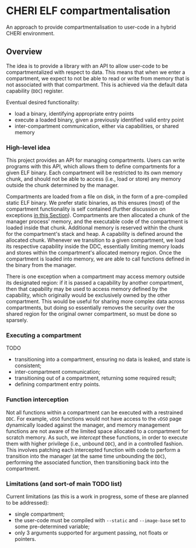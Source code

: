 # CHERI ELF compartmentalisation

An approach to provide compartmentalisation to user-code in a hybrid CHERI
environment.

## Overview

The idea is to provide a library with an API to allow user-code to be
compartmentalized with respect to data. This means that when we enter a
compartment, we expect to not be able to read or write from memory that is not
associated with that compartment. This is achieved via the default data
capability (`DDC`) register.

Eventual desired functionality:
* load a binary, identifying appropriate entry points
* execute a loaded binary, given a previously identified valid entry point
* inter-compartment communication, either via capabilities, or shared memory

### High-level idea

This project provides an API for managing compartments. Users can write
programs with this API, which allows them to define compartments for a given
ELF binary. Each compartment will be restricted to its own memory chunk, and
should not be able to access (i.e., load or store) any memory outside the chunk
determined by the manager.

Compartments are loaded from a file on disk, in the form of a pre-compiled
static ELF binary. We prefer static binaries, as this ensures (most) of the
compartment functionality is self contained (further discussion on exceptions
[in this Section](#function-interception)). Compartments are then allocated a
chunk of the manager process' memory, and the executable code of the
compartment is loaded inside that chunk. Additional memory is reserved within
the chunk for the compartment's stack and heap. A capability is defined around
the allocated chunk. Whenever we transition to a given compartment, we load its
respective capability inside the DDC, essentially limiting memory loads and
stores within the compartment's allocated memory region. Once the compartment
is loaded into memory, we are able to call functions defined in the binary from
the manager.

There is one exception when a compartment may access memory outside its
designated region: if it is passed a capability by another compartment, then
that capability may be used to access memory defined by the capability, which
originally would be exclusively owned by the other compartment. This would be
useful for sharing more complex data across compartments, but doing so
essentially removes the security over the shared region for the original owner
compartment, so must be done so sparsely.

### Executing a compartment

TODO
* transitioning into a compartment, ensuring no data is leaked, and state is
  consistent;
* inter-compartment communication;
* transitioning out of a compartment, returning some required result;
* defining compartment entry points.

### Function interception

Not all functions within a compartment can be executed with a restrained `DDC`.
For example, `vDSO` functions would not have access to the `vDSO` page
dynamically loaded against the manager, and memory management functions are not
aware of the limited space allocated to a compartment for scratch memory. As
such, we *intercept* these functions, in order to execute them with higher
privilege (i.e., unbound `DDC`), and in a controlled fashion. This involves
patching each intercepted function with code to perform a transition into the
manager (at the same time unbounding the `DDC`), performing the associated
function, then transitioning back into the compartment.

### Limitations (and sort-of main TODO list)

Current limitations (as this is a work in progress, some of these are planned
to be addressed):
* single compartment;
* the user-code must be compiled with `--static` and `--image-base` set to some
  pre-determined variable;
* only 3 arguments supported for argument passing, not floats or pointers.
